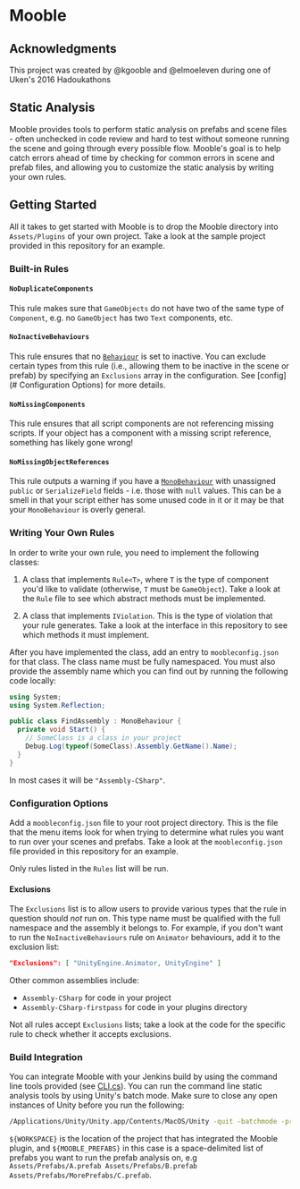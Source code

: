 # Mooble

## Acknowledgments

This project was created by @kgooble and @elmoeleven during one of Uken's 2016 Hadoukathons

## Static Analysis

Mooble provides tools to perform static analysis on prefabs and scene files -
often unchecked in code review and hard to test without someone running the
scene and going through every possible flow. Mooble's goal is to help catch
errors ahead of time by checking for common errors in scene and prefab files,
and allowing you to customize the static analysis by writing your own rules.

## Getting Started

All it takes to get started with Mooble is to drop the Mooble directory into 
`Assets/Plugins` of your own project. Take a look at the sample project provided
in this repository for an example.

### Built-in Rules

#### `NoDuplicateComponents`

This rule makes sure that `GameObjects` do not have two of the same type of
`Component`, e.g.  no `GameObject` has two `Text` components, etc.

#### `NoInactiveBehaviours`

This rule ensures that no
[`Behaviour`](https://docs.unity3d.com/ScriptReference/Behaviour.html) is set to
inactive. You can exclude certain types from this rule (i.e., allowing them to
be inactive in the scene or prefab) by specifying an `Exclusions` array in the
configuration. See [config](# Configuration Options) for more details.

#### `NoMissingComponents`

This rule ensures that all script components are not referencing missing
scripts.  If your object has a component with a missing script reference,
something has likely gone wrong!

#### `NoMissingObjectReferences`

This rule outputs a warning if you have a
[`MonoBehaviour`](https://docs.unity3d.com/ScriptReference/MonoBehaviour.html)
with unassigned `public` or `SerializeField` fields - i.e. those with `null`
values. This can be a smell in that your script either has some unused code
in it or it may be that your `MonoBehaviour` is overly general.

### Writing Your Own Rules

In order to write your own rule, you need to implement the following classes:

1. A class that implements `Rule<T>`, where `T` is the type of component you'd
   like to validate (otherwise, `T` must be `GameObject`). Take a look at the
   `Rule` file to see which abstract methods must be implemented.

2. A class that implements `IViolation`. This is the type of violation that
   your rule generates. Take a look at the interface in this repository to see
   which methods it must implement.

After you have implemented the class, add an entry to `moobleconfig.json` for
that class. The class name must be fully namespaced. You must also provide the
assembly name which you can find out by running the following code locally:

```csharp
using System;
using System.Reflection;

public class FindAssembly : MonoBehaviour {
  private void Start() {
    // SomeClass is a class in your project
    Debug.Log(typeof(SomeClass).Assembly.GetName().Name);
  }
}
```

In most cases it will be `"Assembly-CSharp"`.

### Configuration Options

Add a `moobleconfig.json` file to your root project directory. This is the file
that the menu items look for when trying to determine what rules you want to
run over your scenes and prefabs. Take a look at the `moobleconfig.json` file
provided in this repository for an example.

Only rules listed in the `Rules` list will be run.

#### Exclusions

The `Exclusions` list is to allow users to provide various types that the
rule in question should _not_ run on. This type name must be qualified
with the full namespace and the assembly it belongs to. For example, if you
don't want to run the `NoInactiveBehaviours` rule on `Animator` behaviours,
add it to the exclusion list:

```json
"Exclusions": [ "UnityEngine.Animator, UnityEngine" ]
```

Other common assemblies include:
* `Assembly-CSharp` for code in your project
* `Assembly-CSharp-firstpass` for code in your plugins directory

Not all rules accept `Exclusions` lists; take a look at the code for the
specific rule to check whether it accepts exclusions.

### Build Integration

You can integrate Mooble with your Jenkins build by using the command line tools provided (see [CLI.cs](https://github.com/uken/mooble/blob/master/Assets/Plugins/Mooble/StaticAnalysis/CLI.cs)). You can run the command line static analysis tools by using Unity's batch mode. Make sure to close any open instances of Unity before you run the following:

```bash
/Applications/Unity/Unity.app/Contents/MacOS/Unity -quit -batchmode -projectPath ${WORKSPACE} -executeMethod Mooble.StaticAnalysis.CLI.RunPrefabAnalysis ${MOOBLE_PREFABS}
```

`${WORKSPACE}` is the location of the project that has integrated the Mooble plugin, and `${MOOBLE_PREFABS}` in this case is a space-delimited list of prefabs you want to run the prefab analysis on, e.g `Assets/Prefabs/A.prefab Assets/Prefabs/B.prefab Assets/Prefabs/MorePrefabs/C.prefab`.
